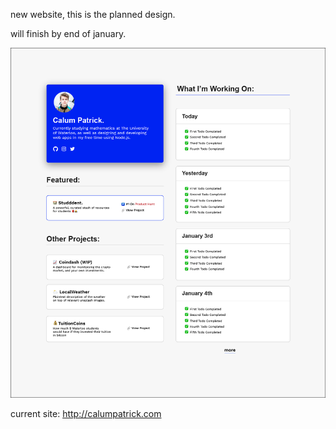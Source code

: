 new website, this is the planned design.

will finish by end of january.

![Preview](https://github.com/calumptrck/calumV2/blob/master/calumV2.png)

current site: http://calumpatrick.com
